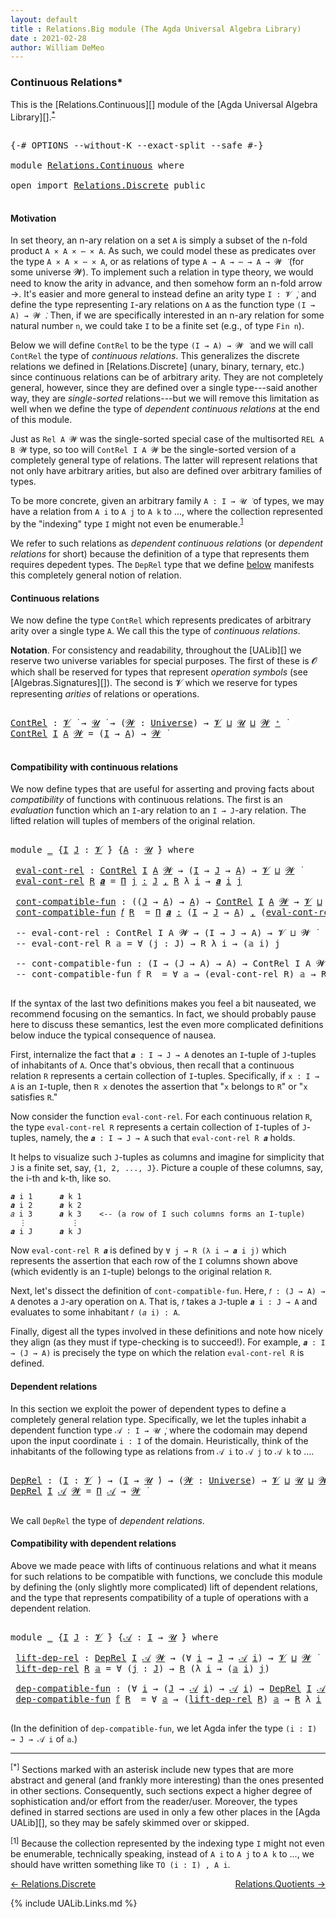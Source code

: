 ```yaml
---
layout: default
title : Relations.Big module (The Agda Universal Algebra Library)
date : 2021-02-28
author: William DeMeo
---
```


### <a id="continuous-relations">Continuous Relations*</a>

This is the [Relations.Continuous][] module of the [Agda Universal Algebra Library][].<sup>[*](Relations.Continuous.html#fn0)</sup>

<pre class="Agda">

<a id="339" class="Symbol">{-#</a> <a id="343" class="Keyword">OPTIONS</a> <a id="351" class="Pragma">--without-K</a> <a id="363" class="Pragma">--exact-split</a> <a id="377" class="Pragma">--safe</a> <a id="384" class="Symbol">#-}</a>

<a id="389" class="Keyword">module</a> <a id="396" href="Relations.Continuous.html" class="Module">Relations.Continuous</a> <a id="417" class="Keyword">where</a>

<a id="424" class="Keyword">open</a> <a id="429" class="Keyword">import</a> <a id="436" href="Relations.Discrete.html" class="Module">Relations.Discrete</a> <a id="455" class="Keyword">public</a>

</pre>

#### <a id="motivation">Motivation</a>
In set theory, an n-ary relation on a set `A` is simply a subset of the n-fold product `A × A × ⋯ × A`.  As such, we could model these as predicates over the type `A × A × ⋯ × A`, or as relations of type `A → A → ⋯ → A → 𝓦 ̇` (for some universe 𝓦).  To implement such a relation in type theory, we would need to know the arity in advance, and then somehow form an n-fold arrow →.  It's easier and more general to instead define an arity type `I : 𝓥 ̇`, and define the type representing `I`-ary relations on `A` as the function type `(I → A) → 𝓦 ̇`.  Then, if we are specifically interested in an n-ary relation for some natural number `n`, we could take `I` to be a finite set (e.g., of type `Fin n`).

Below we will define `ContRel` to be the type `(I → A) → 𝓦 ̇` and we will call `ContRel` the type of *continuous relations*.  This generalizes the discrete relations we defined in [Relations.Discrete] (unary, binary, ternary, etc.) since continuous relations can be of arbitrary arity.  They are not completely general, however, since they are defined over a single type---said another way, they are *single-sorted* relations---but we will remove this limitation as well when we define the type of *dependent continuous relations* at the end of this module.

Just as `Rel A 𝓦` was the single-sorted special case of the multisorted `REL A B 𝓦` type, so too will `ContRel I A 𝓦` be the single-sorted version of a completely general type of relations. The latter will represent relations that not only have arbitrary arities, but also are defined over arbitrary families of types.

To be more concrete, given an arbitrary family `A : I → 𝓤 ̇` of types, we may have a relation from `A i` to `A j` to `A k` to …, where the collection represented by the "indexing" type `I` might not even be enumerable.<sup>[1](Relations.Continuous.html#fn1)</sup>

We refer to such relations as *dependent continuous relations* (or *dependent relations* for short) because the definition of a type that represents them requires depedent types.  The `DepRel` type that we define [below](Relations.Continuous.html#dependent-relations) manifests this completely general notion of relation.

#### <a id="continuous-relations">Continuous relations</a>

We now define the type `ContRel` which represents predicates of arbitrary arity over a single type `A`. We call this the type of *continuous relations*.

**Notation**. For consistency and readability, throughout the [UALib][] we reserve two universe variables for special purposes.  The first of these is 𝓞 which shall be reserved for types that represent *operation symbols* (see [Algebras.Signatures][]). The second is 𝓥 which we reserve for types representing *arities* of relations or operations.

<pre class="Agda">

<a id="ContRel"></a><a id="3260" href="Relations.Continuous.html#3260" class="Function">ContRel</a> <a id="3268" class="Symbol">:</a> <a id="3270" href="Universes.html#262" class="Generalizable">𝓥</a> <a id="3272" href="Universes.html#403" class="Function Operator">̇</a> <a id="3274" class="Symbol">→</a> <a id="3276" href="Universes.html#260" class="Generalizable">𝓤</a> <a id="3278" href="Universes.html#403" class="Function Operator">̇</a> <a id="3280" class="Symbol">→</a> <a id="3282" class="Symbol">(</a><a id="3283" href="Relations.Continuous.html#3283" class="Bound">𝓦</a> <a id="3285" class="Symbol">:</a> <a id="3287" href="Universes.html#205" class="Postulate">Universe</a><a id="3295" class="Symbol">)</a> <a id="3297" class="Symbol">→</a> <a id="3299" href="Universes.html#262" class="Generalizable">𝓥</a> <a id="3301" href="Agda.Primitive.html#636" class="Primitive Operator">⊔</a> <a id="3303" href="Universes.html#260" class="Generalizable">𝓤</a> <a id="3305" href="Agda.Primitive.html#636" class="Primitive Operator">⊔</a> <a id="3307" href="Relations.Continuous.html#3283" class="Bound">𝓦</a> <a id="3309" href="Universes.html#181" class="Primitive Operator">⁺</a> <a id="3311" href="Universes.html#403" class="Function Operator">̇</a>
<a id="3313" href="Relations.Continuous.html#3260" class="Function">ContRel</a> <a id="3321" href="Relations.Continuous.html#3321" class="Bound">I</a> <a id="3323" href="Relations.Continuous.html#3323" class="Bound">A</a> <a id="3325" href="Relations.Continuous.html#3325" class="Bound">𝓦</a> <a id="3327" class="Symbol">=</a> <a id="3329" class="Symbol">(</a><a id="3330" href="Relations.Continuous.html#3321" class="Bound">I</a> <a id="3332" class="Symbol">→</a> <a id="3334" href="Relations.Continuous.html#3323" class="Bound">A</a><a id="3335" class="Symbol">)</a> <a id="3337" class="Symbol">→</a> <a id="3339" href="Relations.Continuous.html#3325" class="Bound">𝓦</a> <a id="3341" href="Universes.html#403" class="Function Operator">̇</a>

</pre>


#### <a id="compatibility-with-continuous-relations">Compatibility with continuous relations</a>

We now define types that are useful for asserting and proving facts about *compatibility* of functions with continuous relations.  The first is an *evaluation* function which  an `I`-ary relation to an `I → J`-ary relation. The lifted relation will tuples of members of the original relation.

<pre class="Agda">

<a id="3763" class="Keyword">module</a> <a id="3770" href="Relations.Continuous.html#3770" class="Module">_</a> <a id="3772" class="Symbol">{</a><a id="3773" href="Relations.Continuous.html#3773" class="Bound">I</a> <a id="3775" href="Relations.Continuous.html#3775" class="Bound">J</a> <a id="3777" class="Symbol">:</a> <a id="3779" href="Universes.html#262" class="Generalizable">𝓥</a> <a id="3781" href="Universes.html#403" class="Function Operator">̇</a><a id="3782" class="Symbol">}</a> <a id="3784" class="Symbol">{</a><a id="3785" href="Relations.Continuous.html#3785" class="Bound">A</a> <a id="3787" class="Symbol">:</a> <a id="3789" href="Universes.html#260" class="Generalizable">𝓤</a> <a id="3791" href="Universes.html#403" class="Function Operator">̇</a><a id="3792" class="Symbol">}</a> <a id="3794" class="Keyword">where</a>

 <a id="3802" href="Relations.Continuous.html#3802" class="Function">eval-cont-rel</a> <a id="3816" class="Symbol">:</a> <a id="3818" href="Relations.Continuous.html#3260" class="Function">ContRel</a> <a id="3826" href="Relations.Continuous.html#3773" class="Bound">I</a> <a id="3828" href="Relations.Continuous.html#3785" class="Bound">A</a> <a id="3830" href="Universes.html#264" class="Generalizable">𝓦</a> <a id="3832" class="Symbol">→</a> <a id="3834" class="Symbol">(</a><a id="3835" href="Relations.Continuous.html#3773" class="Bound">I</a> <a id="3837" class="Symbol">→</a> <a id="3839" href="Relations.Continuous.html#3775" class="Bound">J</a> <a id="3841" class="Symbol">→</a> <a id="3843" href="Relations.Continuous.html#3785" class="Bound">A</a><a id="3844" class="Symbol">)</a> <a id="3846" class="Symbol">→</a> <a id="3848" href="Relations.Continuous.html#3779" class="Bound">𝓥</a> <a id="3850" href="Agda.Primitive.html#636" class="Primitive Operator">⊔</a> <a id="3852" href="Universes.html#264" class="Generalizable">𝓦</a> <a id="3854" href="Universes.html#403" class="Function Operator">̇</a>
 <a id="3857" href="Relations.Continuous.html#3802" class="Function">eval-cont-rel</a> <a id="3871" href="Relations.Continuous.html#3871" class="Bound">R</a> <a id="3873" href="Relations.Continuous.html#3873" class="Bound">𝒂</a> <a id="3875" class="Symbol">=</a> <a id="3877" href="MGS-MLTT.html#3635" class="Function">Π</a> <a id="3879" href="Relations.Continuous.html#3879" class="Bound">j</a> <a id="3881" href="MGS-MLTT.html#3635" class="Function">꞉</a> <a id="3883" href="Relations.Continuous.html#3775" class="Bound">J</a> <a id="3885" href="MGS-MLTT.html#3635" class="Function">,</a> <a id="3887" href="Relations.Continuous.html#3871" class="Bound">R</a> <a id="3889" class="Symbol">λ</a> <a id="3891" href="Relations.Continuous.html#3891" class="Bound">i</a> <a id="3893" class="Symbol">→</a> <a id="3895" href="Relations.Continuous.html#3873" class="Bound">𝒂</a> <a id="3897" href="Relations.Continuous.html#3891" class="Bound">i</a> <a id="3899" href="Relations.Continuous.html#3879" class="Bound">j</a>

 <a id="3903" href="Relations.Continuous.html#3903" class="Function">cont-compatible-fun</a> <a id="3923" class="Symbol">:</a> <a id="3925" class="Symbol">((</a><a id="3927" href="Relations.Continuous.html#3775" class="Bound">J</a> <a id="3929" class="Symbol">→</a> <a id="3931" href="Relations.Continuous.html#3785" class="Bound">A</a><a id="3932" class="Symbol">)</a> <a id="3934" class="Symbol">→</a> <a id="3936" href="Relations.Continuous.html#3785" class="Bound">A</a><a id="3937" class="Symbol">)</a> <a id="3939" class="Symbol">→</a> <a id="3941" href="Relations.Continuous.html#3260" class="Function">ContRel</a> <a id="3949" href="Relations.Continuous.html#3773" class="Bound">I</a> <a id="3951" href="Relations.Continuous.html#3785" class="Bound">A</a> <a id="3953" href="Universes.html#264" class="Generalizable">𝓦</a> <a id="3955" class="Symbol">→</a> <a id="3957" href="Relations.Continuous.html#3779" class="Bound">𝓥</a> <a id="3959" href="Agda.Primitive.html#636" class="Primitive Operator">⊔</a> <a id="3961" href="Relations.Continuous.html#3789" class="Bound">𝓤</a> <a id="3963" href="Agda.Primitive.html#636" class="Primitive Operator">⊔</a> <a id="3965" href="Universes.html#264" class="Generalizable">𝓦</a> <a id="3967" href="Universes.html#403" class="Function Operator">̇</a>
 <a id="3970" href="Relations.Continuous.html#3903" class="Function">cont-compatible-fun</a> <a id="3990" href="Relations.Continuous.html#3990" class="Bound">𝑓</a> <a id="3992" href="Relations.Continuous.html#3992" class="Bound">R</a>  <a id="3995" class="Symbol">=</a> <a id="3997" href="MGS-MLTT.html#3635" class="Function">Π</a> <a id="3999" href="Relations.Continuous.html#3999" class="Bound">𝒂</a> <a id="4001" href="MGS-MLTT.html#3635" class="Function">꞉</a> <a id="4003" class="Symbol">(</a><a id="4004" href="Relations.Continuous.html#3773" class="Bound">I</a> <a id="4006" class="Symbol">→</a> <a id="4008" href="Relations.Continuous.html#3775" class="Bound">J</a> <a id="4010" class="Symbol">→</a> <a id="4012" href="Relations.Continuous.html#3785" class="Bound">A</a><a id="4013" class="Symbol">)</a> <a id="4015" href="MGS-MLTT.html#3635" class="Function">,</a> <a id="4017" class="Symbol">(</a><a id="4018" href="Relations.Continuous.html#3802" class="Function">eval-cont-rel</a> <a id="4032" href="Relations.Continuous.html#3992" class="Bound">R</a> <a id="4034" href="Relations.Continuous.html#3999" class="Bound">𝒂</a> <a id="4036" class="Symbol">→</a> <a id="4038" href="Relations.Continuous.html#3992" class="Bound">R</a> <a id="4040" class="Symbol">λ</a> <a id="4042" href="Relations.Continuous.html#4042" class="Bound">i</a> <a id="4044" class="Symbol">→</a> <a id="4046" class="Symbol">(</a><a id="4047" href="Relations.Continuous.html#3990" class="Bound">𝑓</a> <a id="4049" class="Symbol">(</a><a id="4050" href="Relations.Continuous.html#3999" class="Bound">𝒂</a> <a id="4052" href="Relations.Continuous.html#4042" class="Bound">i</a><a id="4053" class="Symbol">)))</a>

 <a id="4059" class="Comment">-- eval-cont-rel : ContRel I A 𝓦 → (I → J → A) → 𝓥 ⊔ 𝓦 ̇</a>
 <a id="4117" class="Comment">-- eval-cont-rel R 𝕒 = ∀ (j : J) → R λ i → (𝕒 i) j</a>

 <a id="4170" class="Comment">-- cont-compatible-fun : (I → (J → A) → A) → ContRel I A 𝓦 → 𝓥 ⊔ 𝓤 ⊔ 𝓦 ̇</a>
 <a id="4244" class="Comment">-- cont-compatible-fun 𝕗 R  = ∀ 𝕒 → (eval-cont-rel R) 𝕒 → R λ i → (𝕗 i) (𝕒 i)</a>

</pre>

<!-- In the definition of `cont-compatible-fun`, we let Agda infer the type of `𝒂`, which is `I → (J → A)`. -->

If the syntax of the last two definitions makes you feel a bit nauseated, we recommend focusing on the semantics. In fact, we should probably pause here to discuss these semantics, lest the even more complicated definitions below induce the typical consequence of nausea.

First, internalize the fact that `𝒂 : I → J → A` denotes an `I`-tuple of `J`-tuples of inhabitants of `A`. Once that's obvious, then recall that a continuous relation `R` represents a certain collection of `I`-tuples. Specifically, if `x : I → A` is an `I`-tuple, then `R x` denotes the assertion that "`x` belongs to `R`" or "`x` satisfies `R`."

Now consider the function `eval-cont-rel`.  For each continuous relation `R`, the type `eval-cont-rel R` represents a certain collection of `I`-tuples of `J`-tuples, namely, the `𝒂 : I → J → A` such that `eval-cont-rel R 𝒂` holds.

It helps to visualize such `J`-tuples as columns and imagine for simplicity that `J` is a finite set, say, `{1, 2, ..., J}`.  Picture a couple of these columns, say, the i-th and k-th, like so.

```
𝒂 i 1      𝒂 k 1
𝒂 i 2      𝒂 k 2
𝑎 i 3      𝒂 k 3    <-- (a row of I such columns forms an I-tuple)
  ⋮          ⋮
𝒂 i J      𝒂 k J
```

Now `eval-cont-rel R 𝒂` is defined by `∀ j → R (λ i → 𝒂 i j)` which represents the assertion that each row of the `I` columns shown above (which evidently is an `I`-tuple) belongs to the original relation `R`.

Next, let's dissect the definition of `cont-compatible-fun`.  Here, `𝑓 : (J → A) → A` denotes a `J`-ary operation on `A`.  That is, `𝑓` takes a `J`-tuple `𝒂 i : J → A` and evaluates to some inhabitant `𝑓 (𝑎 i) : A`.

Finally, digest all the types involved in these definitions and note how nicely they align (as they must if type-checking is to succeed!).  For example, `𝒂 : I → (J → A)` is precisely the type on which the relation `eval-cont-rel R` is defined.


#### <a id="dependent-relations">Dependent relations</a>

In this section we exploit the power of dependent types to define a completely general relation type.  Specifically, we let the tuples inhabit a dependent function type `𝒜 : I → 𝓤 ̇`, where the codomain may depend upon the input coordinate `i : I` of the domain. Heuristically, think of the inhabitants of the following type as relations from `𝒜 i` to `𝒜 j` to `𝒜 k` to ….

<pre class="Agda">

<a id="DepRel"></a><a id="6759" href="Relations.Continuous.html#6759" class="Function">DepRel</a> <a id="6766" class="Symbol">:</a> <a id="6768" class="Symbol">(</a><a id="6769" href="Relations.Continuous.html#6769" class="Bound">I</a> <a id="6771" class="Symbol">:</a> <a id="6773" href="Universes.html#262" class="Generalizable">𝓥</a> <a id="6775" href="Universes.html#403" class="Function Operator">̇</a><a id="6776" class="Symbol">)</a> <a id="6778" class="Symbol">→</a> <a id="6780" class="Symbol">(</a><a id="6781" href="Relations.Continuous.html#6769" class="Bound">I</a> <a id="6783" class="Symbol">→</a> <a id="6785" href="Universes.html#260" class="Generalizable">𝓤</a> <a id="6787" href="Universes.html#403" class="Function Operator">̇</a><a id="6788" class="Symbol">)</a> <a id="6790" class="Symbol">→</a> <a id="6792" class="Symbol">(</a><a id="6793" href="Relations.Continuous.html#6793" class="Bound">𝓦</a> <a id="6795" class="Symbol">:</a> <a id="6797" href="Universes.html#205" class="Postulate">Universe</a><a id="6805" class="Symbol">)</a> <a id="6807" class="Symbol">→</a> <a id="6809" href="Universes.html#262" class="Generalizable">𝓥</a> <a id="6811" href="Agda.Primitive.html#636" class="Primitive Operator">⊔</a> <a id="6813" href="Universes.html#260" class="Generalizable">𝓤</a> <a id="6815" href="Agda.Primitive.html#636" class="Primitive Operator">⊔</a> <a id="6817" href="Relations.Continuous.html#6793" class="Bound">𝓦</a> <a id="6819" href="Universes.html#181" class="Primitive Operator">⁺</a> <a id="6821" href="Universes.html#403" class="Function Operator">̇</a>
<a id="6823" href="Relations.Continuous.html#6759" class="Function">DepRel</a> <a id="6830" href="Relations.Continuous.html#6830" class="Bound">I</a> <a id="6832" href="Relations.Continuous.html#6832" class="Bound">𝒜</a> <a id="6834" href="Relations.Continuous.html#6834" class="Bound">𝓦</a> <a id="6836" class="Symbol">=</a> <a id="6838" href="MGS-MLTT.html#3562" class="Function">Π</a> <a id="6840" href="Relations.Continuous.html#6832" class="Bound">𝒜</a> <a id="6842" class="Symbol">→</a> <a id="6844" href="Relations.Continuous.html#6834" class="Bound">𝓦</a> <a id="6846" href="Universes.html#403" class="Function Operator">̇</a>

</pre>

We call `DepRel` the type of *dependent relations*.

#### <a id="compatibility-with-dependent-relations">Compatibility with dependent relations</a>

Above we made peace with lifts of continuous relations and what it means for such relations to be compatible with functions, we conclude this module by defining the (only slightly more complicated) lift of dependent relations, and the type that represents compatibility of a tuple of operations with a dependent relation.

<pre class="Agda">

<a id="7347" class="Keyword">module</a> <a id="7354" href="Relations.Continuous.html#7354" class="Module">_</a> <a id="7356" class="Symbol">{</a><a id="7357" href="Relations.Continuous.html#7357" class="Bound">I</a> <a id="7359" href="Relations.Continuous.html#7359" class="Bound">J</a> <a id="7361" class="Symbol">:</a> <a id="7363" href="Universes.html#262" class="Generalizable">𝓥</a> <a id="7365" href="Universes.html#403" class="Function Operator">̇</a><a id="7366" class="Symbol">}</a> <a id="7368" class="Symbol">{</a><a id="7369" href="Relations.Continuous.html#7369" class="Bound">𝒜</a> <a id="7371" class="Symbol">:</a> <a id="7373" href="Relations.Continuous.html#7357" class="Bound">I</a> <a id="7375" class="Symbol">→</a> <a id="7377" href="Universes.html#260" class="Generalizable">𝓤</a> <a id="7379" href="Universes.html#403" class="Function Operator">̇</a><a id="7380" class="Symbol">}</a> <a id="7382" class="Keyword">where</a>

 <a id="7390" href="Relations.Continuous.html#7390" class="Function">lift-dep-rel</a> <a id="7403" class="Symbol">:</a> <a id="7405" href="Relations.Continuous.html#6759" class="Function">DepRel</a> <a id="7412" href="Relations.Continuous.html#7357" class="Bound">I</a> <a id="7414" href="Relations.Continuous.html#7369" class="Bound">𝒜</a> <a id="7416" href="Universes.html#264" class="Generalizable">𝓦</a> <a id="7418" class="Symbol">→</a> <a id="7420" class="Symbol">(∀</a> <a id="7423" href="Relations.Continuous.html#7423" class="Bound">i</a> <a id="7425" class="Symbol">→</a> <a id="7427" href="Relations.Continuous.html#7359" class="Bound">J</a> <a id="7429" class="Symbol">→</a> <a id="7431" href="Relations.Continuous.html#7369" class="Bound">𝒜</a> <a id="7433" href="Relations.Continuous.html#7423" class="Bound">i</a><a id="7434" class="Symbol">)</a> <a id="7436" class="Symbol">→</a> <a id="7438" href="Relations.Continuous.html#7363" class="Bound">𝓥</a> <a id="7440" href="Agda.Primitive.html#636" class="Primitive Operator">⊔</a> <a id="7442" href="Universes.html#264" class="Generalizable">𝓦</a> <a id="7444" href="Universes.html#403" class="Function Operator">̇</a>
 <a id="7447" href="Relations.Continuous.html#7390" class="Function">lift-dep-rel</a> <a id="7460" href="Relations.Continuous.html#7460" class="Bound">R</a> <a id="7462" href="Relations.Continuous.html#7462" class="Bound">𝕒</a> <a id="7464" class="Symbol">=</a> <a id="7466" class="Symbol">∀</a> <a id="7468" class="Symbol">(</a><a id="7469" href="Relations.Continuous.html#7469" class="Bound">j</a> <a id="7471" class="Symbol">:</a> <a id="7473" href="Relations.Continuous.html#7359" class="Bound">J</a><a id="7474" class="Symbol">)</a> <a id="7476" class="Symbol">→</a> <a id="7478" href="Relations.Continuous.html#7460" class="Bound">R</a> <a id="7480" class="Symbol">(λ</a> <a id="7483" href="Relations.Continuous.html#7483" class="Bound">i</a> <a id="7485" class="Symbol">→</a> <a id="7487" class="Symbol">(</a><a id="7488" href="Relations.Continuous.html#7462" class="Bound">𝕒</a> <a id="7490" href="Relations.Continuous.html#7483" class="Bound">i</a><a id="7491" class="Symbol">)</a> <a id="7493" href="Relations.Continuous.html#7469" class="Bound">j</a><a id="7494" class="Symbol">)</a>

 <a id="7498" href="Relations.Continuous.html#7498" class="Function">dep-compatible-fun</a> <a id="7517" class="Symbol">:</a> <a id="7519" class="Symbol">(∀</a> <a id="7522" href="Relations.Continuous.html#7522" class="Bound">i</a> <a id="7524" class="Symbol">→</a> <a id="7526" class="Symbol">(</a><a id="7527" href="Relations.Continuous.html#7359" class="Bound">J</a> <a id="7529" class="Symbol">→</a> <a id="7531" href="Relations.Continuous.html#7369" class="Bound">𝒜</a> <a id="7533" href="Relations.Continuous.html#7522" class="Bound">i</a><a id="7534" class="Symbol">)</a> <a id="7536" class="Symbol">→</a> <a id="7538" href="Relations.Continuous.html#7369" class="Bound">𝒜</a> <a id="7540" href="Relations.Continuous.html#7522" class="Bound">i</a><a id="7541" class="Symbol">)</a> <a id="7543" class="Symbol">→</a> <a id="7545" href="Relations.Continuous.html#6759" class="Function">DepRel</a> <a id="7552" href="Relations.Continuous.html#7357" class="Bound">I</a> <a id="7554" href="Relations.Continuous.html#7369" class="Bound">𝒜</a> <a id="7556" href="Universes.html#264" class="Generalizable">𝓦</a> <a id="7558" class="Symbol">→</a> <a id="7560" href="Relations.Continuous.html#7363" class="Bound">𝓥</a> <a id="7562" href="Agda.Primitive.html#636" class="Primitive Operator">⊔</a> <a id="7564" href="Relations.Continuous.html#7377" class="Bound">𝓤</a> <a id="7566" href="Agda.Primitive.html#636" class="Primitive Operator">⊔</a> <a id="7568" href="Universes.html#264" class="Generalizable">𝓦</a> <a id="7570" href="Universes.html#403" class="Function Operator">̇</a>
 <a id="7573" href="Relations.Continuous.html#7498" class="Function">dep-compatible-fun</a> <a id="7592" href="Relations.Continuous.html#7592" class="Bound">𝕗</a> <a id="7594" href="Relations.Continuous.html#7594" class="Bound">R</a>  <a id="7597" class="Symbol">=</a> <a id="7599" class="Symbol">∀</a> <a id="7601" href="Relations.Continuous.html#7601" class="Bound">𝕒</a> <a id="7603" class="Symbol">→</a> <a id="7605" class="Symbol">(</a><a id="7606" href="Relations.Continuous.html#7390" class="Function">lift-dep-rel</a> <a id="7619" href="Relations.Continuous.html#7594" class="Bound">R</a><a id="7620" class="Symbol">)</a> <a id="7622" href="Relations.Continuous.html#7601" class="Bound">𝕒</a> <a id="7624" class="Symbol">→</a> <a id="7626" href="Relations.Continuous.html#7594" class="Bound">R</a> <a id="7628" class="Symbol">λ</a> <a id="7630" href="Relations.Continuous.html#7630" class="Bound">i</a> <a id="7632" class="Symbol">→</a> <a id="7634" class="Symbol">(</a><a id="7635" href="Relations.Continuous.html#7592" class="Bound">𝕗</a> <a id="7637" href="Relations.Continuous.html#7630" class="Bound">i</a><a id="7638" class="Symbol">)(</a><a id="7640" href="Relations.Continuous.html#7601" class="Bound">𝕒</a> <a id="7642" href="Relations.Continuous.html#7630" class="Bound">i</a><a id="7643" class="Symbol">)</a>

</pre>

(In the definition of `dep-compatible-fun`, we let Agda infer the type `(i : I) → J → 𝒜 i` of `𝕒`.)


--------------------------------------

<sup>[*]</sup><span class="footnote" id="fn0"> Sections marked with an asterisk include new types that are more abstract and general (and frankly more interesting) than the ones presented in other sections.  Consequently, such sections expect a higher degree of sophistication and/or effort from the reader/user. Moreover, the types defined in starred sections are used in only a few other places in the [Agda UALib][], so they may be safely skimmed over or skipped.</span>

<sup>[1]</sup><span class="footnote" id="fn1"> Because the collection represented by the indexing type `I` might not even be enumerable, technically speaking, instead of `A i` to `A j` to `A k` to ..., we should have written something like `TO (i : I) , A i`.</span>


<p></p>

[← Relations.Discrete](Relations.Discrete.html)
<span style="float:right;">[Relations.Quotients →](Relations.Quotients.html)</span>

{% include UALib.Links.md %}
